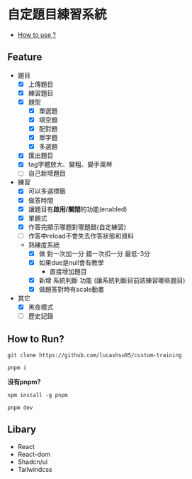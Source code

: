 # 自定題目練習系統

- [How to use ?](./docs/how-to-use.md)

## Feature
- 題目
  - [x] 上傳題目
  - [x] 練習題目
  - [x] 題型
    - [x] 單選題
    - [x] 填空題
    - [x] 配對題
    - [x] 單字題
    - [x] 多選題
  - [x] 匯出題目
  - [x] tag字體放大、變粗、變手風琴
  - [ ] 自己新增題目
- 練習
  - [x] 可以多選標籤
  - [x] 做答時間
  - [x] 讓題目有**啟用/關閉**的功能(enabled)
  - [x] 單題式
  - [x] 作答完顯示哪題對哪題錯(自定練習)
  - [ ] 作答中reload不會失去作答狀態和資料
  - 熟練度系統
    - [x] 做 對一次加一分 錯一次扣一分 最低-3分
    - [x] 如果due是null會有教學
      - 直接增加題目
    - [x] 新增 系統判斷 功能 (讓系統判斷目前該練習哪些題目)
    - [x] 做題答對時有scale動畫
- 其它
  - [x] 黑夜模式
  - [ ] 歷史記錄

## How to Run?

```shell
git clone https://github.com/lucashsu95/custom-training
```

```shell
pnpm i
```

**沒有pnpm?**
```shell
npm install -g pnpm 
```

```shell
pnpm dev
```



## **Libary**

- React
- React-dom
- Shadcn/ui
- Tailwindcss